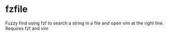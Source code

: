 # fzfile
Fuzzy find using fzf to search a string in a file and open vim at the right line. Requires fzf and vim
